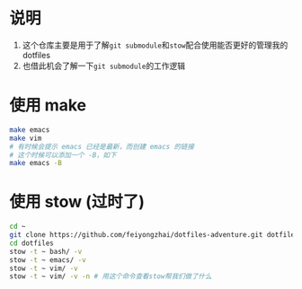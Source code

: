 # 说明
1. 这个仓库主要是用于了解`git submodule`和`stow`配合使用能否更好的管理我的dotfiles
2. 也借此机会了解一下`git submodule`的工作逻辑

# 使用 make
```sh
make emacs
make vim
# 有时候会提示 emacs 已经是最新，而创建 emacs 的链接
# 这个时候可以添加一个 -B，如下
make emacs -B
```

# 使用 stow (过时了)
```sh
cd ~
git clone https://github.com/feiyongzhai/dotfiles-adventure.git dotfiles
cd dotfiles
stow -t ~ bash/ -v
stow -t ~ emacs/ -v
stow -t ~ vim/ -v
stow -t ~ vim/ -v -n # 用这个命令查看stow帮我们做了什么
```

